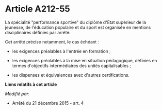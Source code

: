 # Article A212-55

La spécialité "performance sportive" du diplôme d'Etat supérieur de la jeunesse, de l'éducation populaire et du sport est
organisée en mentions disciplinaires définies par arrêté.

Cet arrêté précise notamment, le cas échéant :

- les exigences préalables à l'entrée en formation ;

- les exigences préalables à la mise en situation pédagogique, définies en termes d'objectifs intermédiaires des unités
capitalisables ;

- les dispenses et équivalences avec d'autres certifications.

**Liens relatifs à cet article**

_Modifié par_:

  - Arrêté du 21 décembre 2015 - art. 4
